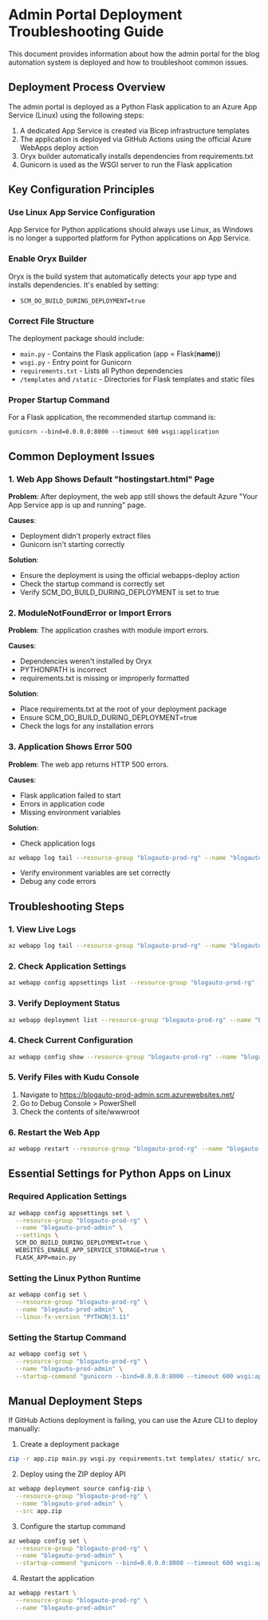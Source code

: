 # Admin Portal Deployment Troubleshooting Guide

This document provides information about how the admin portal for the blog automation system is deployed and how to troubleshoot common issues.

## Deployment Process Overview

The admin portal is deployed as a Python Flask application to an Azure App Service (Linux) using the following steps:

1. A dedicated App Service is created via Bicep infrastructure templates
2. The application is deployed via GitHub Actions using the official Azure WebApps deploy action
3. Oryx builder automatically installs dependencies from requirements.txt
4. Gunicorn is used as the WSGI server to run the Flask application

## Key Configuration Principles

### Use Linux App Service Configuration

App Service for Python applications should always use Linux, as Windows is no longer a supported platform for Python applications on App Service.

### Enable Oryx Builder

Oryx is the build system that automatically detects your app type and installs dependencies. It's enabled by setting:
- `SCM_DO_BUILD_DURING_DEPLOYMENT=true`

### Correct File Structure

The deployment package should include:
- `main.py` - Contains the Flask application (app = Flask(__name__))
- `wsgi.py` - Entry point for Gunicorn
- `requirements.txt` - Lists all Python dependencies
- `/templates` and `/static` - Directories for Flask templates and static files

### Proper Startup Command 

For a Flask application, the recommended startup command is:
```
gunicorn --bind=0.0.0.0:8000 --timeout 600 wsgi:application
```

## Common Deployment Issues

### 1. Web App Shows Default "hostingstart.html" Page

**Problem**: After deployment, the web app still shows the default Azure "Your App Service app is up and running" page.

**Causes**:
- Deployment didn't properly extract files
- Gunicorn isn't starting correctly

**Solution**:
- Ensure the deployment is using the official webapps-deploy action
- Check the startup command is correctly set
- Verify SCM_DO_BUILD_DURING_DEPLOYMENT is set to true

### 2. ModuleNotFoundError or Import Errors

**Problem**: The application crashes with module import errors.

**Causes**:
- Dependencies weren't installed by Oryx
- PYTHONPATH is incorrect
- requirements.txt is missing or improperly formatted

**Solution**:
- Place requirements.txt at the root of your deployment package
- Ensure SCM_DO_BUILD_DURING_DEPLOYMENT=true
- Check the logs for any installation errors

### 3. Application Shows Error 500

**Problem**: The web app returns HTTP 500 errors.

**Causes**:
- Flask application failed to start
- Errors in application code
- Missing environment variables

**Solution**:
- Check application logs
```bash
az webapp log tail --resource-group "blogauto-prod-rg" --name "blogauto-prod-admin"
```
- Verify environment variables are set correctly
- Debug any code errors

## Troubleshooting Steps

### 1. View Live Logs

```bash
az webapp log tail --resource-group "blogauto-prod-rg" --name "blogauto-prod-admin"
```

### 2. Check Application Settings

```bash
az webapp config appsettings list --resource-group "blogauto-prod-rg" --name "blogauto-prod-admin" --output table
```

### 3. Verify Deployment Status

```bash
az webapp deployment list --resource-group "blogauto-prod-rg" --name "blogauto-prod-admin" --output table
```

### 4. Check Current Configuration

```bash
az webapp config show --resource-group "blogauto-prod-rg" --name "blogauto-prod-admin" --output table
```

### 5. Verify Files with Kudu Console

1. Navigate to https://blogauto-prod-admin.scm.azurewebsites.net/
2. Go to Debug Console > PowerShell
3. Check the contents of site/wwwroot

### 6. Restart the Web App

```bash
az webapp restart --resource-group "blogauto-prod-rg" --name "blogauto-prod-admin"
```

## Essential Settings for Python Apps on Linux

### Required Application Settings

```bash
az webapp config appsettings set \
  --resource-group "blogauto-prod-rg" \
  --name "blogauto-prod-admin" \
  --settings \
  SCM_DO_BUILD_DURING_DEPLOYMENT=true \
  WEBSITES_ENABLE_APP_SERVICE_STORAGE=true \
  FLASK_APP=main.py
```

### Setting the Linux Python Runtime

```bash
az webapp config set \
  --resource-group "blogauto-prod-rg" \
  --name "blogauto-prod-admin" \
  --linux-fx-version "PYTHON|3.11"
```

### Setting the Startup Command

```bash
az webapp config set \
  --resource-group "blogauto-prod-rg" \
  --name "blogauto-prod-admin" \
  --startup-command "gunicorn --bind=0.0.0.0:8000 --timeout 600 wsgi:application"
```

## Manual Deployment Steps

If GitHub Actions deployment is failing, you can use the Azure CLI to deploy manually:

1. Create a deployment package
```bash
zip -r app.zip main.py wsgi.py requirements.txt templates/ static/ src/
```

2. Deploy using the ZIP deploy API
```bash
az webapp deployment source config-zip \
  --resource-group "blogauto-prod-rg" \
  --name "blogauto-prod-admin" \
  --src app.zip
```

3. Configure the startup command
```bash
az webapp config set \
  --resource-group "blogauto-prod-rg" \
  --name "blogauto-prod-admin" \
  --startup-command "gunicorn --bind=0.0.0.0:8000 --timeout 600 wsgi:application"
```

4. Restart the application
```bash
az webapp restart \
  --resource-group "blogauto-prod-rg" \
  --name "blogauto-prod-admin"
```